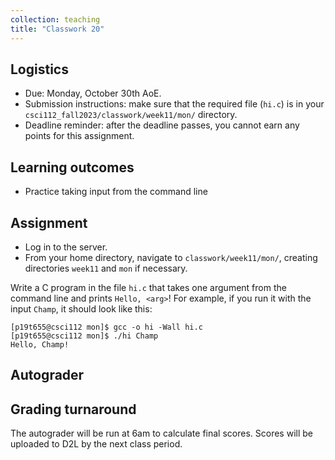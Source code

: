 ```yaml
---
collection: teaching
title: "Classwork 20"
---
```


## Logistics
* Due: Monday, October 30th AoE.
* Submission instructions: make sure that the required file (`hi.c`) is in your
	`csci112_fall2023/classwork/week11/mon/` directory.
* Deadline reminder: after the deadline passes, you cannot earn any points for
	this assignment.

## Learning outcomes
* Practice taking input from the command line

## Assignment

* Log in to the server.
* From your home directory, navigate to `classwork/week11/mon/`, creating directories `week11`
and `mon` if necessary.

Write a C program in the file `hi.c` that takes one argument from the command line and prints
	`Hello, <arg>`! For example, if you run it with the input `Champ`, it
	should look like this:

```
[p19t655@csci112 mon]$ gcc -o hi -Wall hi.c
[p19t655@csci112 mon]$ ./hi Champ
Hello, Champ!
```

## Autograder


## Grading turnaround

The autograder will be run at 6am to calculate final scores. Scores will be
uploaded to D2L by the next class period.
